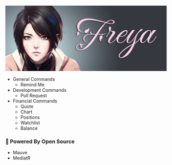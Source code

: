 ![Freya Header](/.resources/freya-header.png "Freya Header")

 - General Commands
   - Remind Me
 - Development Commands
   - Pull Request
 - Financial Commands
   - Quote
   - Chart
   - Positions
   - Watchlist
   - Balance

### 💪 Powered By Open Source
 - Mauve
 - MediatR
